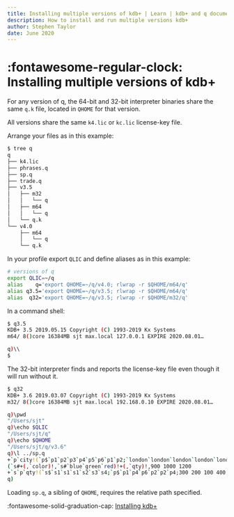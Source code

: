 ```yaml
---
title: Installing multiple versions of kdb+ | Learn | kdb+ and q documentation
description: How to install and run multiple versions kdb+
author: Stephen Taylor
date: June 2020
---
```

# :fontawesome-regular-clock: Installing multiple versions of kdb+



For any version of q, the 64-bit and 32-bit interpreter binaries share the same `q.k` file, located in `QHOME` for that version. 

All versions share the same `k4.lic` or `kc.lic` license-key file. 

Arrange your files as in this example:

```txt
$ tree q
q
├── k4.lic
├── phrases.q
├── sp.q
├── trade.q
├── v3.5
│   ├── m32
│   │   └── q
│   ├── m64
│   │   └── q
│   └── q.k
└── v4.0
    ├── m64
    │   └── q
    └── q.k
```

In your profile export `QLIC` and define aliases as in this example:

```bash
# versions of q
export QLIC=~/q
alias    q='export QHOME=~/q/v4.0; rlwrap -r $QHOME/m64/q'
alias q3.5='export QHOME=~/q/v3.5; rlwrap -r $QHOME/m64/q'
alias  q32='export QHOME=~/q/v3.5; rlwrap -r $QHOME/m32/q'
```

In a command shell:

```bash
$ q3.5
KDB+ 3.5 2019.05.15 Copyright (C) 1993-2019 Kx Systems
m64/ 8()core 16384MB sjt max.local 127.0.0.1 EXPIRE 2020.08.01…

q)\\
$
```

The 32-bit interpreter finds and reports the license-key file even though it will run without it. 

```bash
$ q32
KDB+ 3.6 2019.03.07 Copyright (C) 1993-2019 Kx Systems
m32/ 8()core 16384MB sjt max.local 192.168.0.10 EXPIRE 2020.08.01…

q)\pwd
"/Users/sjt"
q)\echo $QLIC
"/Users/sjt/q"
q)\echo $QHOME
"/Users/sjt/q/v3.6"
q)\l ../sp.q
+`p`city!(`p$`p1`p2`p3`p4`p5`p6`p1`p2;`london`london`london`london`london`lon..
(`s#+(,`color)!,`s#`blue`green`red)!+(,`qty)!,900 1000 1200
+`s`p`qty!(`s$`s1`s1`s1`s2`s3`s4;`p$`p1`p4`p6`p2`p2`p4;300 200 100 400 200 300)
q)
```

Loading `sp.q`, a sibling of `QHOME`, requires the relative path specified. 


:fontawesome-solid-graduation-cap:
[Installing kdb+](../learn/install.md)